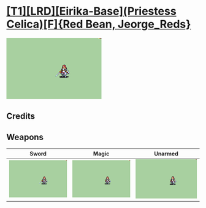 # [\[T1\]\[LRD\]\[Eirika-Base\]\(Priestess Celica\)\[F\]{Red Bean, Jeorge_Reds}](../%5BT1%5D%5BLRD%5D%5BEirika-Base%5D(Priestess%20Celica)%5BF%5D%7BRed%20Bean,%20Jeorge_Reds%7D)

<img src="./1.%20Sword/Sword_000.png" alt="[T1][LRD][Eirika-Base](Priestess Celica)[F]{Red Bean, Jeorge_Reds} standing" />

## Credits



## Weapons


|Sword |Magic |Unarmed |
|  :---: | :---: | :---: |
| <img alt="Sword animation" src="./1.%20Sword/Sword.gif" /> | <img alt="Magic animation" src="./6.%20Magic/Magic.gif" /> | <img alt="Unarmed animation" src="./8.%20Unarmed/Unarmed.gif" /> |
